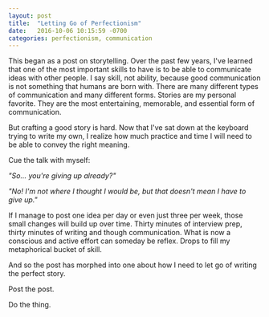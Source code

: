 ```yaml
---
layout: post
title:  "Letting Go of Perfectionism"
date:   2016-10-06 10:15:59 -0700
categories: perfectionism, communication
---
```


This began as a post on storytelling. Over the past few years,
I've learned that one of the most
important skills to have is to be able
to communicate ideas with other people. I say skill, not
ability, because good communication is not something that
humans are born with. There are many different types of
communication and many different forms. Stories are my personal
favorite. They are the most entertaining, memorable, and
essential form of communication.

But crafting a good story is hard. Now that I've sat
down at the keyboard trying to write my own, I realize
how much practice and time I will need to be able to convey the right meaning.

Cue the talk with myself:

_"So... you're giving up already?"_

_"No! I'm not where I thought I would be, but that doesn't mean I have
to give up."_

If I manage to post one idea per day or even just three per week, those
small changes will build up over time. Thirty minutes of interview prep,
thirty minutes of writing and though communication. What is now a
conscious and active effort can someday be reflex. Drops to fill
my metaphorical bucket of skill.

And so the post has morphed into one about how I need
to let go of writing the perfect story.

Post the post.

Do the thing.
